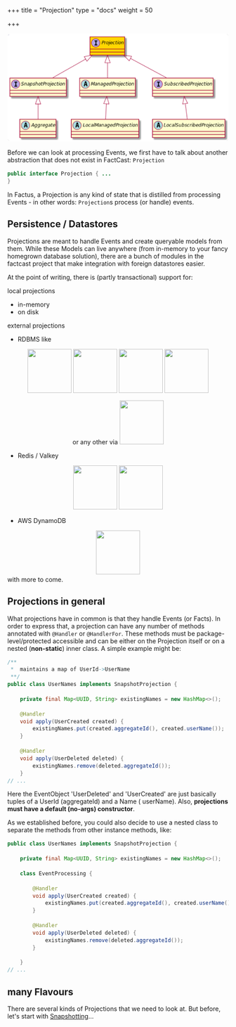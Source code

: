+++
title = "Projection"
type = "docs"
weight = 50

+++

![](ph_p.png#center)

Before we can look at processing Events, we first have to talk about another abstraction that does not exist in
FactCast: `Projection`

```java
public interface Projection { ...
}
```

In Factus, a Projection is any kind of state that is distilled from processing Events - in other words: `Projection`s
process (or handle) events.

## Persistence / Datastores

Projections are meant to handle Events and create queryable models from them. While these Models can live anywhere (from
in-memory to your fancy homegrown database solution), there are a bunch of modules in the factcast project that make
integration with foreign datastores easier.

At the point of writing, there is (partly transactional) support for:

local projections

- in-memory
- on disk

external projections

- RDBMS like
<center>
<img src="/logos/postgres-logo.svg" width="100px" height="100px"/>
<img src="/logos/maria-logo.png" width="100px" height="100px"/>
<img src="/logos/mysql-logo.svg" width="100px" height="100px"/>
<img src="/logos/rds-logo.png" width="100px" height="100px"/>

or any other via
<img src="/logos/jdbc-logo.png" width="100px" height="100px"/>

</center>

- Redis / Valkey
<center>
<img src="/logos/redis-logo.png" width="100px" height="100px"/>
<img src="/logos/valkey-logo.png" width="100px" height="100px"/> 
</center>

- AWS DynamoDB
<center>
<img src="/logos/dynamo-logo.svg" width="100px" height="100px"/> 
</center>
with more to come.

## Projections in general

What projections have in common is that they handle Events (or Facts). In order to express that, a projection can have
any number of methods annotated with `@Handler` or `@HandlerFor`. These methods must be package-level/protected
accessible and can be either on the Projection itself or on a nested (**non-static**) inner class.
A simple example might be:

```java
/**
 *  maintains a map of UserId->UserName
 **/
public class UserNames implements SnapshotProjection {

    private final Map<UUID, String> existingNames = new HashMap<>();

    @Handler
    void apply(UserCreated created) {
        existingNames.put(created.aggregateId(), created.userName());
    }

    @Handler
    void apply(UserDeleted deleted) {
        existingNames.remove(deleted.aggregateId());
    }
// ...
```

Here the EventObject 'UserDeleted' and 'UserCreated' are just basically tuples of a UserId (aggregateId) and a Name (
userName).
Also, **projections must have a default (no-args) constructor**.

As we established before, you could also decide to use a nested class to separate the methods from other instance
methods, like:

```java
public class UserNames implements SnapshotProjection {

    private final Map<UUID, String> existingNames = new HashMap<>();

    class EventProcessing {

        @Handler
        void apply(UserCreated created) {
            existingNames.put(created.aggregateId(), created.userName());
        }

        @Handler
        void apply(UserDeleted deleted) {
            existingNames.remove(deleted.aggregateId());
        }

    }
// ...
```

## many Flavours

There are several kinds of Projections that we need to look at. But before, let's start
with [Snapshotting](snapshots)...
